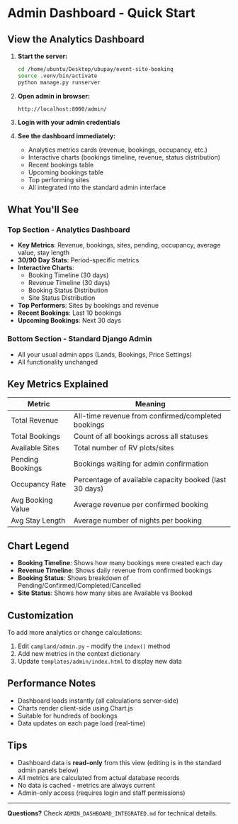 # Admin Dashboard - Quick Start

## View the Analytics Dashboard

1. **Start the server:**
   ```bash
   cd /home/ubuntu/Desktop/ubupay/event-site-booking
   source .venv/bin/activate
   python manage.py runserver
   ```

2. **Open admin in browser:**
   ```
   http://localhost:8000/admin/
   ```

3. **Login with your admin credentials**

4. **See the dashboard immediately:**
   - Analytics metrics cards (revenue, bookings, occupancy, etc.)
   - Interactive charts (bookings timeline, revenue, status distribution)
   - Recent bookings table
   - Upcoming bookings table
   - Top performing sites
   - All integrated into the standard admin interface

## What You'll See

### Top Section - Analytics Dashboard
- **Key Metrics**: Revenue, bookings, sites, pending, occupancy, average value, stay length
- **30/90 Day Stats**: Period-specific metrics
- **Interactive Charts**: 
  - Booking Timeline (30 days)
  - Revenue Timeline (30 days)
  - Booking Status Distribution
  - Site Status Distribution
- **Top Performers**: Sites by bookings and revenue
- **Recent Bookings**: Last 10 bookings
- **Upcoming Bookings**: Next 30 days

### Bottom Section - Standard Django Admin
- All your usual admin apps (Lands, Bookings, Price Settings)
- All functionality unchanged

## Key Metrics Explained

| Metric | Meaning |
|--------|---------|
| Total Revenue | All-time revenue from confirmed/completed bookings |
| Total Bookings | Count of all bookings across all statuses |
| Available Sites | Total number of RV plots/sites |
| Pending Bookings | Bookings waiting for admin confirmation |
| Occupancy Rate | Percentage of available capacity booked (last 30 days) |
| Avg Booking Value | Average revenue per confirmed booking |
| Avg Stay Length | Average number of nights per booking |

## Chart Legend

- **Booking Timeline**: Shows how many bookings were created each day
- **Revenue Timeline**: Shows daily revenue from confirmed bookings
- **Booking Status**: Shows breakdown of Pending/Confirmed/Completed/Cancelled
- **Site Status**: Shows how many sites are Available vs Booked

## Customization

To add more analytics or change calculations:
1. Edit `campland/admin.py` - modify the `index()` method
2. Add new metrics in the context dictionary
3. Update `templates/admin/index.html` to display new data

## Performance Notes

- Dashboard loads instantly (all calculations server-side)
- Charts render client-side using Chart.js
- Suitable for hundreds of bookings
- Data updates on each page load (real-time)

## Tips

- Dashboard data is **read-only** from this view (editing is in the standard admin panels below)
- All metrics are calculated from actual database records
- No data is cached - metrics are always current
- Admin-only access (requires login and staff permissions)

---

**Questions?** Check `ADMIN_DASHBOARD_INTEGRATED.md` for technical details.
